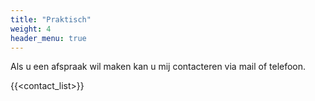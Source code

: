 ```yaml
---
title: "Praktisch"
weight: 4
header_menu: true
---
```


Als u een afspraak wil maken kan u mij contacteren via mail of telefoon.

{{<contact_list>}}
